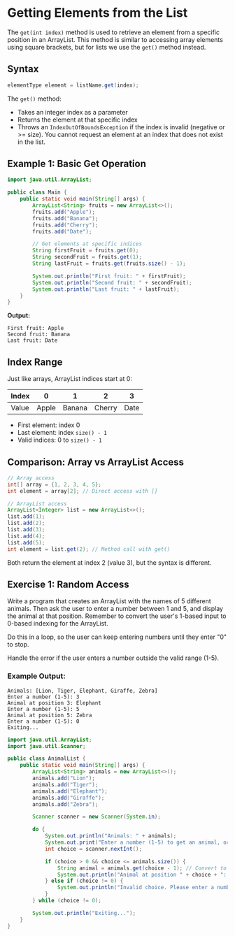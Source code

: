 # Getting Elements from the List

The `get(int index)` method is used to retrieve an element from a specific position in an ArrayList. This method is similar to accessing array elements using square brackets, but for lists we use the `get()` method instead.

## Syntax

```java
elementType element = listName.get(index);
```

The `get()` method:
- Takes an integer index as a parameter
- Returns the element at that specific index
- Throws an `IndexOutOfBoundsException` if the index is invalid (negative or >= size). You cannot request an element at an index that does not exist in the list.

## Example 1: Basic Get Operation

```java
import java.util.ArrayList;

public class Main {
    public static void main(String[] args) {
        ArrayList<String> fruits = new ArrayList<>();
        fruits.add("Apple");
        fruits.add("Banana");
        fruits.add("Cherry");
        fruits.add("Date");

        // Get elements at specific indices
        String firstFruit = fruits.get(0);
        String secondFruit = fruits.get(1);
        String lastFruit = fruits.get(fruits.size() - 1);

        System.out.println("First fruit: " + firstFruit);
        System.out.println("Second fruit: " + secondFruit);
        System.out.println("Last fruit: " + lastFruit);
    }
}
```

**Output:**
```
First fruit: Apple
Second fruit: Banana
Last fruit: Date
```

## Index Range

Just like arrays, ArrayList indices start at 0:

| Index | 0     | 1      | 2      | 3    |
|-------|-------|--------|--------|------|
| Value | Apple | Banana | Cherry | Date |

- First element: index 0
- Last element: index `size() - 1`
- Valid indices: 0 to `size() - 1`



## Comparison: Array vs ArrayList Access

```java
// Array access
int[] array = {1, 2, 3, 4, 5};
int element = array[2]; // Direct access with []

// ArrayList access
ArrayList<Integer> list = new ArrayList<>();
list.add(1);
list.add(2);
list.add(3);
list.add(4);
list.add(5);
int element = list.get(2); // Method call with get()
```

Both return the element at index 2 (value 3), but the syntax is different.

## Exercise 1: Random Access

Write a program that creates an ArrayList with the names of 5 different animals. Then ask the user to enter a number between 1 and 5, and display the animal at that position. Remember to convert the user's 1-based input to 0-based indexing for the ArrayList.

Do this in a loop, so the user can keep entering numbers until they enter "0" to stop.

Handle the error if the user enters a number outside the valid range (1-5).

### Example Output:
```
Animals: [Lion, Tiger, Elephant, Giraffe, Zebra]
Enter a number (1-5): 3
Animal at position 3: Elephant
Enter a number (1-5): 5
Animal at position 5: Zebra
Enter a number (1-5): 0
Exiting...
```

<hint title="Solution">

```java
import java.util.ArrayList;
import java.util.Scanner;

public class AnimalList {
    public static void main(String[] args) {
        ArrayList<String> animals = new ArrayList<>();
        animals.add("Lion");
        animals.add("Tiger");
        animals.add("Elephant");
        animals.add("Giraffe");
        animals.add("Zebra");

        Scanner scanner = new Scanner(System.in);

        do {
            System.out.println("Animals: " + animals);
            System.out.print("Enter a number (1-5) to get an animal, or 0 to exit: ");
            int choice = scanner.nextInt();

            if (choice > 0 && choice <= animals.size()) {
                String animal = animals.get(choice - 1); // Convert to 0-based index
                System.out.println("Animal at position " + choice + ": " + animal);
            } else if (choice != 0) {
                System.out.println("Invalid choice. Please enter a number between 1 and 5.");
            }
        } while (choice != 0);

        System.out.println("Exiting...");
    }
}
```

</hint>
